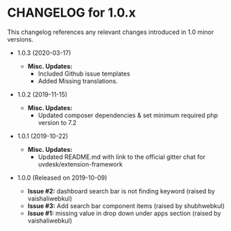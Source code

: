 CHANGELOG for 1.0.x
===================

This changelog references any relevant changes introduced in 1.0 minor versions.

* 1.0.3 (2020-03-17)
    * **Misc. Updates:**
        * Included Github issue templates
        * Added Missing translations.

* 1.0.2 (2019-11-15)
    * **Misc. Updates:**
        * Updated composer dependencies & set minimum required php version to 7.2

* 1.0.1 (2019-10-22)
    * **Misc. Updates:**
        * Updated README.md with link to the official gitter chat for uvdesk/extension-framework

* 1.0.0 (Released on 2019-10-09)
    * **Issue #2:** dashboard search bar is not finding keyword (raised by vaishaliwebkul)
    * **Issue #3:** Add search bar component items (raised by shubhwebkul)
    * **Issue #1:** missing value in drop down under apps section (raised by vaishaliwebkul)
